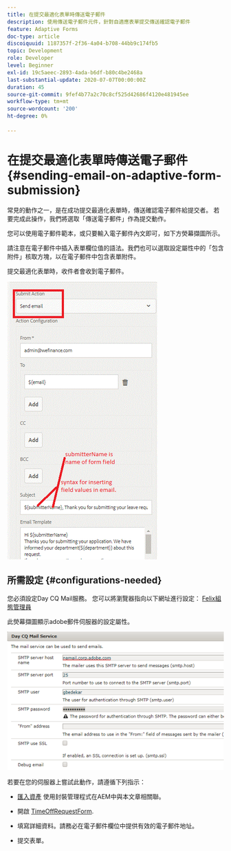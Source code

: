 ```yaml
---
title: 在提交最適化表單時傳送電子郵件
description: 使用傳送電子郵件元件，針對自適應表單提交傳送確認電子郵件
feature: Adaptive Forms
doc-type: article
discoiquuid: 1187357f-2f36-4a04-b708-44bb9c174fb5
topic: Development
role: Developer
level: Beginner
exl-id: 19c5aeec-2893-4ada-b6df-b80c4be2468a
last-substantial-update: 2020-07-07T00:00:00Z
duration: 45
source-git-commit: 9fef4b77a2c70c8cf525d42686f4120e481945ee
workflow-type: tm+mt
source-wordcount: '200'
ht-degree: 0%

---
```


# 在提交最適化表單時傳送電子郵件 {#sending-email-on-adaptive-form-submission}

常見的動作之一，是在成功提交最適化表單時，傳送確認電子郵件給提交者。 若要完成此操作，我們將選取「傳送電子郵件」作為提交動作。

您可以使用電子郵件範本，或只要輸入電子郵件內文即可，如下方熒幕擷圖所示。

請注意在電子郵件中插入表單欄位值的語法。我們也可以選取設定屬性中的「包含附件」核取方塊，以在電子郵件中包含表單附件。

提交最適化表單時，收件者會收到電子郵件。

![SendEmail](assets/sendemailaction.gif)

## 所需設定 {#configurations-needed}

您必須設定Day CQ Mail服務。 您可以將瀏覽器指向以下網址進行設定： [Felix組態管理員](http://localhost:4502/system/console/configMgr)

此熒幕擷圖顯示adobe郵件伺服器的設定屬性。

![郵件服務](assets/mailservice.png)

若要在您的伺服器上嘗試此動作，請遵循下列指示：

* [匯入資產](assets/timeoffrequest.zip) 使用封裝管理程式在AEM中與本文章相關聯。

* 開啟 [TimeOffRequestForm](http://localhost:4502/content/dam/formsanddocuments/helpx/timeoffrequestform/jcr:content?wcmmode=disabled).

* 填寫詳細資料。請務必在電子郵件欄位中提供有效的電子郵件地址。

* 提交表單。
